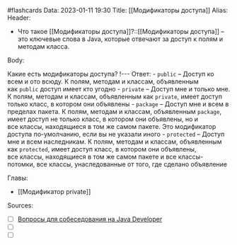 #flashcards
Data: 2023-01-11 19:30
Title: [[Модификаторы доступа]]
Alias:
Header:

- Что такое [[Модификаторы доступа]]?::[[Модификаторы доступа]] – это ключевые слова в Java, которые отвечают за доступ к полям и методам класса.
<!--SR:!2023-03-14,3,350-->




Body:



Какие есть модификаторы доступа?
!---
Ответ:
	- `public` – Доступ ко всем и ото всюду. К полям, методам и классам, объявленным как `public` доступ имеет кто угодно
	-  `private` – Доступ мне и только мне. К полям, методам и классам, объявленным как `private`, имеет доступ только класс, в котором они объявлены
	- `package` – Доступ мне и всем в пределах пакета. К полям, методам и классам, объявленным `package`, имеет доступ не только класс, в котором они объявлены, но и все классы, находящиеся в том же самом пакете. Это модификатор доступа по-умолчанию, если вы не указали иного
	- `protected` – Доступ мне и всем наследникам. К полям, методам и классам, объявленным как `protected`, имеет доступ класс, в котором они объявлены, все классы, находящиеся в том же самом пакете и все классы-потомки, все классы, унаследованные от того, где сделано объявление
<!--SR:!2023-03-14,3,370-->





Главы:
- [[Модификатор private]]


Sources:
- [ ] [Вопросы для собеседования на Java Developer](https://github.com/enhorse/java-interview/blob/master/README.md#%D0%9E%D0%9E%D0%9F)
- [ ] []()
- [ ] []()
